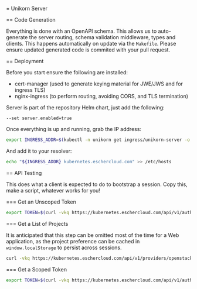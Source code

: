 = Unikorn Server

== Code Generation

Everything is done with an OpenAPI schema.
This allows us to auto-generate the server routing, schema validation middleware, types and clients.
This happens automatically on update via the `Makefile`.
Please ensure updated generated code is commited with your pull request.

== Deployment

Before you start ensure the following are installed:

* cert-manager (used to generate keying material for JWE/JWS and for ingress TLS)
* nginx-ingress (to perform routing, avoiding CORS, and TLS termination)

Server is part of the repository Helm chart, just add the following:

```
--set server.enabled=true
```

Once everything is up and running, grab the IP address:

```bash
export INGRESS_ADDR=$(kubectl -n unikorn get ingress/unikorn-server -o 'jsonpath={.status.loadBalancer.ingress[0].ip}')
```
And add it to your resolver:

```bash
echo "${INGRESS_ADDR} kubernetes.eschercloud.com" >> /etc/hosts
```

== API Testing

This does what a client is expected to do to bootstrap a session.
Copy this, make a script, whatever works for you!

=== Get an Unscoped Token

```bash
export TOKEN=$(curl -vkq https://kubernetes.eschercloud.com/api/v1/auth/tokens/password -X POST -u 'username:password' | jq  -r .token)
```

=== Get a List of Projects

It is anticipated that this step can be omitted most of the time for a Web application, as the project preference can be cached in `window.localStorage` to persist across sessions.

```bash
curl -vkq https://kubernetes.eschercloud.com/api/v1/providers/openstack/projects -H "Authorization: Bearer ${TOKEN}" | jq  .
```

=== Get a Scoped Token

```bash
export TOKEN=$(curl -vkq https://kubernetes.eschercloud.com/api/v1/auth/tokens/token -H "Authorization: Bearer ${TOKEN}" -d '{"project":{"id":"23a9e437091d481da99f2aa07180b4ea"}}' | jq  -r token)
```
